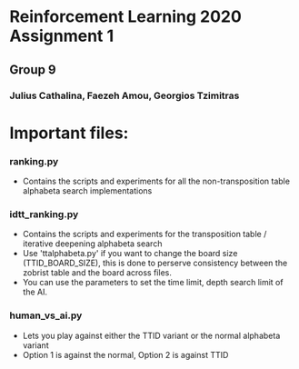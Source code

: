 # Reinforcement Learning 2020 Assignment 1
## Group 9
### Julius Cathalina, Faezeh Amou, Georgios Tzimitras

# Important files:
### ranking.py
- Contains the scripts and experiments for all the non-transposition table alphabeta search implementations

### idtt_ranking.py
- Contains the scripts and experiments for the transposition table / iterative deepening alphabeta search
- Use 'ttalphabeta.py' if you want to change the board size (TTID_BOARD_SIZE), this is done to perserve consistency between the zobrist table and the board across files.
- You can use the parameters to set the time limit, depth search limit of the AI.

### human_vs_ai.py
- Lets you play against either the TTID variant or the normal alphabeta variant
- Option 1 is against the normal, Option 2 is against TTID
